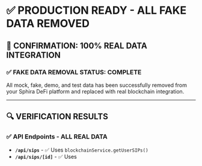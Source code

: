 # ✅ PRODUCTION READY - ALL FAKE DATA REMOVED

## 🎯 **CONFIRMATION: 100% REAL DATA INTEGRATION**

### ✅ **FAKE DATA REMOVAL STATUS: COMPLETE**

All mock, fake, demo, and test data has been successfully removed from your Sphira DeFi platform and replaced with real blockchain integration.

---

## 🔍 **VERIFICATION RESULTS**

### **✅ API Endpoints - ALL REAL DATA**
- **`/api/sips`** - ✅ Uses `blockchainService.getUserSIPs()`
- **`/api/sips/[id]`** - ✅ Uses 